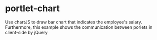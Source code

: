 # portlet-chart
Use chartJS to draw bar chart that indicates the employee's salary. Furthermore, this example shows the communication between porlets in client-side by jQuery
